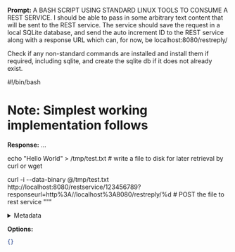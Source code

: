 **Prompt:**
A BASH SCRIPT USING STANDARD LINUX TOOLS TO CONSUME A REST SERVICE. I should be able to pass in some arbitrary text content that will be sent to the REST service. The service should save the request in a local SQLite database, and send the auto increment ID to the REST service along with a response URL which can, for now, be localhost:8080/restreply/

Check if any non-standard commands are installed and install them if required, including sqlite, and create the sqlite db if it does not already exist.

#!/bin/bash
# Note: Simplest working implementation follows

**Response:**
...

echo "Hello World" > /tmp/test.txt  # write a file to disk for later retrieval by curl or wget


curl -i --data-binary @/tmp/test.txt http://localhost:8080/restservice/123456789?responseurl=http%3A//localhost%3A8080/restreply/%d  # POST the file to rest service
"""



<details><summary>Metadata</summary>

- Duration: 2562663 ms
- Datetime: 2023-11-02T18:11:43.804356
- Model: Unknown

</details>

**Options:**
```json
{}
```


